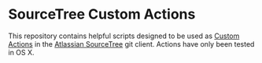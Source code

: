 # SourceTree Custom Actions

This repository contains helpful scripts designed to be used as 
[Custom Actions][stree-custom-actions] in the [Atlassian SourceTree][stree] git
client. Actions have only been tested in OS X.

[stree]: http://www.sourcetreeapp.com
[stree-custom-actions]: https://blog.sourcetreeapp.com/2012/02/08/custom-actions-more-power-to-you/
